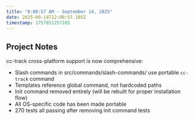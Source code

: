 ```yaml
---
title: "8:00:57 AM - September 14, 2025"
date: 2025-09-14T12:00:57.105Z
timestamp: 1757851257105
---
```


## Project Notes

cc-track cross-platform support is now comprehensive:
- Slash commands in src/commands/slash-commands/ use portable `cc-track` command
- Templates reference global command, not hardcoded paths
- Init command removed entirely (will be rebuilt for proper installation flow)
- All OS-specific code has been made portable
- 270 tests all passing after removing init command tests
